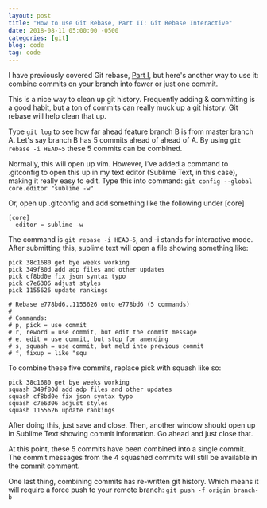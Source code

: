 ```yaml
---
layout: post
title: "How to use Git Rebase, Part II: Git Rebase Interactive"
date: 2018-08-11 05:00:00 -0500
categories: [git]
blog: code
tag: code
---
```


I have previously covered Git rebase, [Part I](/2018/03/24/how-to-use-git-rebase.html), but here's another way to use it: combine commits on your branch into fewer or just one commit.

This is a nice way to clean up git history. Frequently adding & committing is a good habit, but a ton of commits can really muck up a git history. Git rebase will help clean that up.

Type `git log` to see how far ahead feature branch B is from master branch A. Let's say branch B has 5 commits ahead of ahead of A. By using `git rebase -i HEAD~5` these 5 commits can be combined.

Normally, this will open up vim. However, I've added a command to .gitconfig to open this up in my text editor (Sublime Text, in this case), making it really easy to edit. Type this into command: `git config --global core.editor "sublime -w"`

Or, open up .gitconfig and add something like the following under [core]

```
[core]
  editor = sublime -w
```

The command is `git rebase -i HEAD~5`, and -i stands for interactive mode. After submitting this, sublime text will open a file showing something like:

```
pick 38c1680 get bye weeks working
pick 349f80d add adp files and other updates
pick cf8bd0e fix json syntax typo
pick c7e6306 adjust styles
pick 1155626 update rankings

# Rebase e778bd6..1155626 onto e778bd6 (5 commands)
#
# Commands:
# p, pick = use commit
# r, reword = use commit, but edit the commit message
# e, edit = use commit, but stop for amending
# s, squash = use commit, but meld into previous commit
# f, fixup = like "squ

```

To combine these five commits, replace pick with squash like so:

```
pick 38c1680 get bye weeks working
squash 349f80d add adp files and other updates
squash cf8bd0e fix json syntax typo
squash c7e6306 adjust styles
squash 1155626 update rankings

```

After doing this, just save and close. Then, another window should open up in Sublime Text showing commit information. Go ahead and just close that.

At this point, these 5 commits have been combined into a single commit. The commit messages from the 4 squashed commits will still be available in the commit comment.

One last thing, combining commits has re-written git history. Which means it will require a force push to your remote branch: `git push -f origin branch-b`



